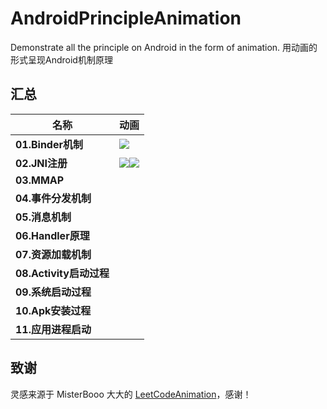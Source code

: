 # AndroidPrincipleAnimation
Demonstrate all the principle  on Android in the form of animation. 用动画的形式呈现Android机制原理

## 汇总

名称 | 动画 
-|-
**01.Binder机制** |  ![](https://github.com/feelschaotic/AndroidPrincipleAnimation/blob/master/Binder.gif)
**02.JNI注册** |  ![](https://github.com/feelschaotic/AndroidPrincipleAnimation/blob/master/JNI-系统JNI的注册流程.gif)![](https://github.com/feelschaotic/AndroidPrincipleAnimation/blob/master/JNI-自定义JNI的注册流程.gif)
**03.MMAP** |     
**04.事件分发机制** |    
**05.消息机制** |   
**06.Handler原理** |  
**07.资源加载机制** |  
**08.Activity启动过程** |    
**09.系统启动过程** |    
**10.Apk安装过程** |    
**11.应用进程启动** |    


## 致谢

灵感来源于 MisterBooo 大大的 [LeetCodeAnimation](https://github.com/MisterBooo/LeetCodeAnimation)，感谢！
